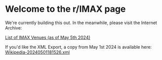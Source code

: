 # Welcome to the r/IMAX page

We're currently building this out. In the meanwhile, please visit the Internet Archive:

[List of IMAX Venues (as of May 5th 2024)](https://web.archive.org/web/20240505001340/https://en.wikipedia.org/wiki/List_of_IMAX_venues)

If you'd like the XML Export, a copy from May 1st 2024 is available here: [Wikipedia-20240501181526.xml](exports/Wikipedia-20240501181526.xml)